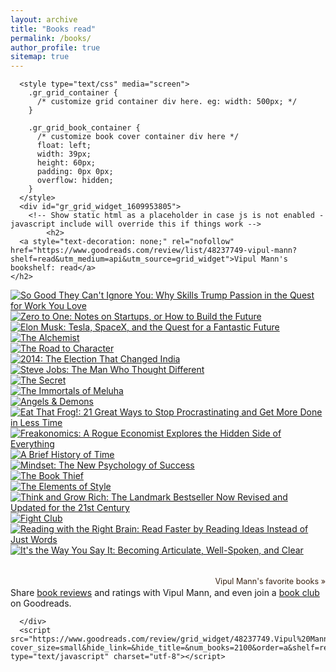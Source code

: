 ```yaml
---
layout: archive
title: "Books read"
permalink: /books/
author_profile: true
sitemap: true
---
```


      <style type="text/css" media="screen">
        .gr_grid_container {
          /* customize grid container div here. eg: width: 500px; */
        }

        .gr_grid_book_container {
          /* customize book cover container div here */
          float: left;
          width: 39px;
          height: 60px;
          padding: 0px 0px;
          overflow: hidden;
        }
      </style>
      <div id="gr_grid_widget_1609953805">
        <!-- Show static html as a placeholder in case js is not enabled - javascript include will override this if things work -->
            <h2>
      <a style="text-decoration: none;" rel="nofollow" href="https://www.goodreads.com/review/list/48237749-vipul-mann?shelf=read&utm_medium=api&utm_source=grid_widget">Vipul Mann's bookshelf: read</a>
    </h2>
  <div class="gr_grid_container">
    <div class="gr_grid_book_container"><a title="So Good They Can't Ignore You: Why Skills Trump Passion in the Quest for Work You Love" rel="nofollow" href="https://www.goodreads.com/book/show/13525945-so-good-they-can-t-ignore-you"><img alt="So Good They Can't Ignore You: Why Skills Trump Passion in the Quest for Work You Love" border="0" src="https://i.gr-assets.com/images/S/compressed.photo.goodreads.com/books/1360564614l/13525945._SY75_.jpg" /></a></div>
    <div class="gr_grid_book_container"><a title="Zero to One: Notes on Startups, or How to Build the Future" rel="nofollow" href="https://www.goodreads.com/book/show/18050143-zero-to-one"><img alt="Zero to One: Notes on Startups, or How to Build the Future" border="0" src="https://i.gr-assets.com/images/S/compressed.photo.goodreads.com/books/1414347376l/18050143._SX50_.jpg" /></a></div>
    <div class="gr_grid_book_container"><a title="Elon Musk: Tesla, SpaceX, and the Quest for a Fantastic Future" rel="nofollow" href="https://www.goodreads.com/book/show/25541028-elon-musk"><img alt="Elon Musk: Tesla, SpaceX, and the Quest for a Fantastic Future" border="0" src="https://i.gr-assets.com/images/S/compressed.photo.goodreads.com/books/1518291452l/25541028._SY75_.jpg" /></a></div>
    <div class="gr_grid_book_container"><a title="The Alchemist" rel="nofollow" href="https://www.goodreads.com/book/show/865.The_Alchemist"><img alt="The Alchemist" border="0" src="https://i.gr-assets.com/images/S/compressed.photo.goodreads.com/books/1483412266l/865._SY75_.jpg" /></a></div>
    <div class="gr_grid_book_container"><a title="The Road to Character" rel="nofollow" href="https://www.goodreads.com/book/show/22551809-the-road-to-character"><img alt="The Road to Character" border="0" src="https://i.gr-assets.com/images/S/compressed.photo.goodreads.com/books/1422216361l/22551809._SY75_.jpg" /></a></div>
    <div class="gr_grid_book_container"><a title="2014: The Election That Changed India" rel="nofollow" href="https://www.goodreads.com/book/show/23488171-2014"><img alt="2014: The Election That Changed India" border="0" src="https://i.gr-assets.com/images/S/compressed.photo.goodreads.com/books/1430607284l/23488171._SX50_.jpg" /></a></div>
    <div class="gr_grid_book_container"><a title="Steve Jobs: The Man Who Thought Different" rel="nofollow" href="https://www.goodreads.com/book/show/12969593-steve-jobs"><img alt="Steve Jobs: The Man Who Thought Different" border="0" src="https://i.gr-assets.com/images/S/compressed.photo.goodreads.com/books/1359803535l/12969593._SX50_.jpg" /></a></div>
    <div class="gr_grid_book_container"><a title="The Secret (The Secret, #1)" rel="nofollow" href="https://www.goodreads.com/book/show/52529.The_Secret"><img alt="The Secret" border="0" src="https://i.gr-assets.com/images/S/compressed.photo.goodreads.com/books/1591728338l/52529._SX50_.jpg" /></a></div>
    <div class="gr_grid_book_container"><a title="The Immortals of Meluha (Shiva Trilogy, #1)" rel="nofollow" href="https://www.goodreads.com/book/show/7913305-the-immortals-of-meluha"><img alt="The Immortals of Meluha" border="0" src="https://i.gr-assets.com/images/S/compressed.photo.goodreads.com/books/1334659192l/7913305._SY75_.jpg" /></a></div>
    <div class="gr_grid_book_container"><a title="Angels & Demons (Robert Langdon, #1)" rel="nofollow" href="https://www.goodreads.com/book/show/960.Angels_Demons"><img alt="Angels & Demons" border="0" src="https://i.gr-assets.com/images/S/compressed.photo.goodreads.com/books/1558711679l/960._SY75_.jpg" /></a></div>
    <div class="gr_grid_book_container"><a title="Eat That Frog!: 21 Great Ways to Stop Procrastinating and Get More Done in Less Time" rel="nofollow" href="https://www.goodreads.com/book/show/95887.Eat_That_Frog_"><img alt="Eat That Frog!: 21 Great Ways to Stop Procrastinating and Get More Done in Less Time" border="0" src="https://i.gr-assets.com/images/S/compressed.photo.goodreads.com/books/1328854785l/95887._SY75_.jpg" /></a></div>
    <div class="gr_grid_book_container"><a title="Freakonomics: A Rogue Economist Explores the Hidden Side of Everything" rel="nofollow" href="https://www.goodreads.com/book/show/1202.Freakonomics"><img alt="Freakonomics: A Rogue Economist Explores the Hidden Side of Everything" border="0" src="https://i.gr-assets.com/images/S/compressed.photo.goodreads.com/books/1550917827l/1202._SX50_.jpg" /></a></div>
    <div class="gr_grid_book_container"><a title="A Brief History of Time" rel="nofollow" href="https://www.goodreads.com/book/show/3869.A_Brief_History_of_Time"><img alt="A Brief History of Time" border="0" src="https://i.gr-assets.com/images/S/compressed.photo.goodreads.com/books/1333578746l/3869._SX50_.jpg" /></a></div>
    <div class="gr_grid_book_container"><a title="Mindset: The New Psychology of Success" rel="nofollow" href="https://www.goodreads.com/book/show/40745.Mindset"><img alt="Mindset: The New Psychology of Success" border="0" src="https://i.gr-assets.com/images/S/compressed.photo.goodreads.com/books/1436227012l/40745._SY75_.jpg" /></a></div>
    <div class="gr_grid_book_container"><a title="The Book Thief" rel="nofollow" href="https://www.goodreads.com/book/show/19063.The_Book_Thief"><img alt="The Book Thief" border="0" src="https://i.gr-assets.com/images/S/compressed.photo.goodreads.com/books/1522157426l/19063._SY75_.jpg" /></a></div>
    <div class="gr_grid_book_container"><a title="The Elements of Style" rel="nofollow" href="https://www.goodreads.com/book/show/33514.The_Elements_of_Style"><img alt="The Elements of Style" border="0" src="https://i.gr-assets.com/images/S/compressed.photo.goodreads.com/books/1168447985l/33514._SY75_.jpg" /></a></div>
    <div class="gr_grid_book_container"><a title="Think and Grow Rich: The Landmark Bestseller Now Revised and Updated for the 21st Century" rel="nofollow" href="https://www.goodreads.com/book/show/1005.Think_and_Grow_Rich"><img alt="Think and Grow Rich: The Landmark Bestseller Now Revised and Updated for the 21st Century" border="0" src="https://i.gr-assets.com/images/S/compressed.photo.goodreads.com/books/1388177008l/1005._SX50_.jpg" /></a></div>
    <div class="gr_grid_book_container"><a title="Fight Club" rel="nofollow" href="https://www.goodreads.com/book/show/5759.Fight_Club"><img alt="Fight Club" border="0" src="https://i.gr-assets.com/images/S/compressed.photo.goodreads.com/books/1357128997l/5759._SX50_.jpg" /></a></div>
    <div class="gr_grid_book_container"><a title="Reading with the Right Brain: Read Faster by Reading Ideas Instead of Just Words" rel="nofollow" href="https://www.goodreads.com/book/show/23350443-reading-with-the-right-brain"><img alt="Reading with the Right Brain: Read Faster by Reading Ideas Instead of Just Words" border="0" src="https://i.gr-assets.com/images/S/compressed.photo.goodreads.com/books/1436088098l/23350443._SY75_.jpg" /></a></div>
    <div class="gr_grid_book_container"><a title="It's the Way You Say It: Becoming Articulate, Well-Spoken, and Clear" rel="nofollow" href="https://www.goodreads.com/book/show/8885868-it-s-the-way-you-say-it"><img alt="It's the Way You Say It: Becoming Articulate, Well-Spoken, and Clear" border="0" src="https://i.gr-assets.com/images/S/compressed.photo.goodreads.com/books/1348307293l/8885868._SX50_.jpg" /></a></div>
    <br style="clear: both"/><br/><a class="gr_grid_branding" style="font-size: .9em; color: #382110; text-decoration: none; float: right; clear: both" rel="nofollow" href="https://www.goodreads.com/user/show/48237749-vipul-mann">Vipul Mann's favorite books »</a>
  <noscript><br/>Share <a rel="nofollow" href="/">book reviews</a> and ratings with Vipul Mann, and even join a <a rel="nofollow" href="/group">book club</a> on Goodreads.</noscript>
  </div>

      </div>
      <script src="https://www.goodreads.com/review/grid_widget/48237749.Vipul%20Mann's%20bookshelf:%20read?cover_size=small&hide_link=&hide_title=&num_books=2100&order=a&shelf=read&sort=date_added&widget_id=1609953805" type="text/javascript" charset="utf-8"></script>
